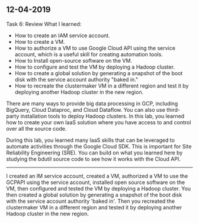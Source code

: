 ## 12-04-2019

Task 6: Review
What I learned:

- How to create an IAM service account.
- How to create a VM.
- How to authorize a VM to use Google Cloud API using the service account, which is a useful skill for creating automation tools.
- How to Install open-source software on the VM.
- How to configure and test the VM by deploying a Hadoop cluster.
- How to create a global solution by generating a snapshot of the boot disk with the service account authority "baked in."
- How to recreate the clustermaker VM in a different region and test it by deploying another Hadoop cluster in the new region.

There are many ways to provide big data processing in GCP, including BigQuery, Cloud Dataproc, and Cloud Dataflow. You can also use third-party installation tools to deploy Hadoop clusters. In this lab, you learned how to create your own IaaS solution where you have access to and control over all the source code.

During this lab, you learned many IaaS skills that can be leveraged to automate activities through the Google Cloud SDK. This is important for Site Reliability Engineering (SRE). You can build on what you learned here by studying the bdutil source code to see how it works with the Cloud API.

---
I created an IM service account, created a VM, authorized a VM to use the GCPAPI using the service account, installed open source software on the VM, then configured and tested the VM by deploying a Hadoop cluster. You then created a global solution by generating a snapshot of the boot disk with the service account authority 'baked in'. Then you recreated the clustermaker VM in a different region and tested it by deploying another Hadoop cluster in the new region.